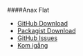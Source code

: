 ####Anax Flat
* [GitHub Download](https://github.com/canax/anax-flat)
* [Packagist Download ](https://packagist.org/packages/mos/anax-flat)
* [GitHub Issues](https://github.com/canax/anax-flat/issues)
* [Kom igång](http://dbwebb.se/kunskap/bygg-me-sida-med-anax-flat)
